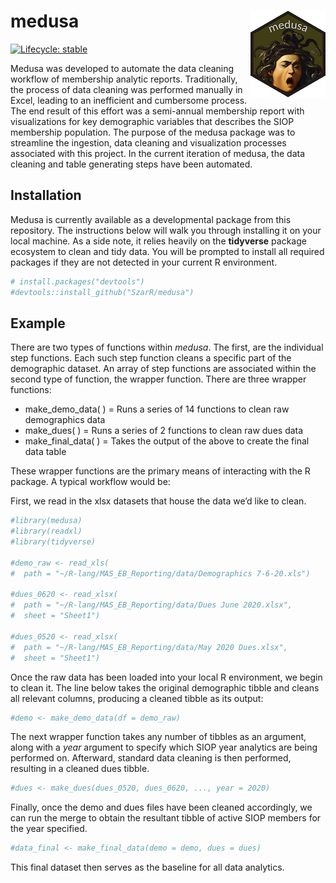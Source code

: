 
# medusa <img src="man/figures/logo.png" align="right" width="120" />

<!-- badges: start -->

[![Lifecycle:
stable](https://img.shields.io/badge/lifecycle-stable-brightgreen.svg)](https://www.tidyverse.org/lifecycle/#stable)

<!-- badges: end -->

Medusa was developed to automate the data cleaning workflow of
membership analytic reports. Traditionally, the process of data cleaning
was performed manually in Excel, leading to an inefficient and
cumbersome process. The end result of this effort was a semi-annual
membership report with visualizations for key demographic variables that
describes the SIOP membership population. The purpose of the medusa
package was to streamline the ingestion, data cleaning and visualization
processes associated with this project. In the current iteration of
medusa, the data cleaning and table generating steps have been
automated.

## Installation

Medusa is currently available as a developmental package from this
repository. The instructions below will walk you through installing it
on your local machine. As a side note, it relies heavily on the
**tidyverse** package ecosystem to clean and tidy data. You will be
prompted to install all required packages if they are not detected in
your current R environment.

``` r
# install.packages("devtools")
#devtools::install_github("SzarR/medusa")
```

## Example

There are two types of functions within *medusa*. The first, are the
individual step functions. Each such step function cleans a specific
part of the demographic dataset. An array of step functions are
associated within the second type of function, the wrapper function.
There are three wrapper functions:

-   make\_demo\_data( ) = Runs a series of 14 functions to clean raw
    demographics data
-   make\_dues( ) = Runs a series of 2 functions to clean raw dues data
-   make\_final\_data( ) = Takes the output of the above to create the
    final data table

These wrapper functions are the primary means of interacting with the R
package. A typical workflow would be:

First, we read in the xlsx datasets that house the data we’d like to
clean.

``` r
#library(medusa)
#library(readxl)
#library(tidyverse)

#demo_raw <- read_xls(
#  path = "~/R-lang/MAS_EB_Reporting/data/Demographics 7-6-20.xls")

#dues_0620 <- read_xlsx(
#  path = "~/R-lang/MAS_EB_Reporting/data/Dues June 2020.xlsx",
#  sheet = "Sheet1")

#dues_0520 <- read_xlsx(
#  path = "~/R-lang/MAS_EB_Reporting/data/May 2020 Dues.xlsx",
#  sheet = "Sheet1")
```

Once the raw data has been loaded into your local R environment, we
begin to clean it. The line below takes the original demographic tibble
and cleans all relevant columns, producing a cleaned tibble as its
output:

``` r
#demo <- make_demo_data(df = demo_raw)
```

The next wrapper function takes any number of tibbles as an argument,
along with a *year* argument to specify which SIOP year analytics are
being performed on. Afterward, standard data cleaning is then performed,
resulting in a cleaned dues tibble.

``` r
#dues <- make_dues(dues_0520, dues_0620, ..., year = 2020)
```

Finally, once the demo and dues files have been cleaned accordingly, we
can run the merge to obtain the resultant tibble of active SIOP members
for the year specified.

``` r
#data_final <- make_final_data(demo = demo, dues = dues)
```

This final dataset then serves as the baseline for all data analytics.
